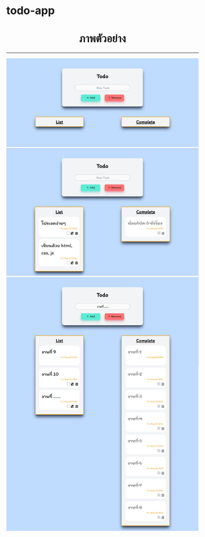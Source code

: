 # todo-app
<h1 align="center">ภาพตัวอย่าง</h1>
<hr>
<img src="https://raw.githubusercontent.com/VarinCode/todo-app/main/preview/page1.png" alt ="ภาพที่ 1"/><br/>
<img src="https://raw.githubusercontent.com/VarinCode/todo-app/main/preview/page2.png" alt ="ภาพที่ 2"/><br/>
<img src="https://raw.githubusercontent.com/VarinCode/todo-app/main/preview/page3.png" alt ="ภาพที่ 3"/>

